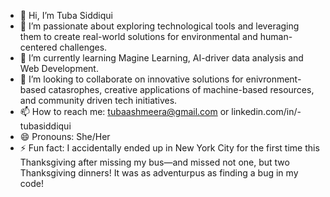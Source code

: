 - 👋 Hi, I’m Tuba Siddiqui
- 👀 I’m passionate about exploring technological tools and leveraging them to create real-world solutions for environmental and human-centered challenges.
- 🌱 I’m currently learning Magine Learning, AI-driver data analysis and Web Development.
- 💞️ I’m looking to collaborate on innovative solutions for enivronment-based catasrophes, creative applications of machine-based resources, and community driven tech initiatives.
- 📫 How to reach me: tubaashmeera@gmail.com or linkedin.com/in/-tubasiddiqui
- 😄 Pronouns: She/Her
- ⚡ Fun fact: I accidentally ended up in New York City for the first time this Thanksgiving after missing my bus—and missed not one, but two Thanksgiving dinners! It was as adventurpus as finding a bug in my code!

<!---
binarytown/binarytown is a ✨ special ✨ repository because its `README.md` (this file) appears on your GitHub profile.
You can click the Preview link to take a look at your changes.
--->

